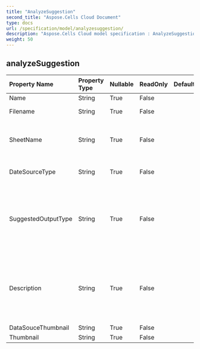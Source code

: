 ```yaml
---
title: "AnalyzeSuggestion"
second_title: "Aspose.Cells Cloud Document"
type: docs
url: /specification/model/analyzesuggestion/
description: "Aspose.Cells Cloud model specification : AnalyzeSuggestion. Effortlessly handle Excel and other spreadsheet documents with features like opening, generating, editing, splitting, merging, comparing, and converting."
weight: 50
---
```


## **analyzeSuggestion**

 

| Property Name | Property Type | Nullable |  ReadOnly | DefaultValue | Description | 
| :- | :- | :- |:- |  :- | :- |
| Name | String | True |  False |  |  |  
| Filename | String | True |  False |  | Excel file name. |  
| SheetName | String | True |  False |  | The worksheet where the data is aAnalyzed. |  
| DateSourceType | String | True |  False |  | The type of data being analyzed. |  
| SuggestedOutputType | String | True |  False |  | Based on the results of the data analysis, suggestions for creating new data types are given. |  
| Description | String | True |  False |  | Based on the results of the data analysis, a business description of the new data object is created. |  
| DataSouceThumbnail | String | True |  False |  |  |  
| Thumbnail | String | True |  False |  |  |  

